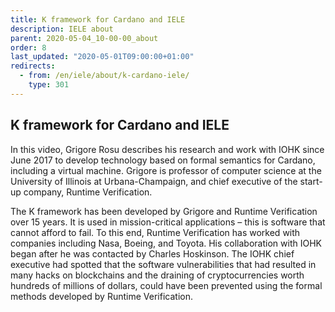 ```yaml
---
title: K framework for Cardano and IELE
description: IELE about
parent: 2020-05-04_10-00-00_about
order: 8
last_updated: "2020-05-01T09:00:00+01:00"
redirects:
  - from: /en/iele/about/k-cardano-iele/
    type: 301
---
```

## K framework for Cardano and IELE

<!-- embed youtube/Hq-hvaD6NSA -->

In this video, Grigore Rosu describes his research and work with IOHK since June 2017 to develop technology based on formal semantics for Cardano, including a virtual machine. Grigore is professor of computer science at the University of Illinois at Urbana-Champaign, and chief executive of the start-up company, Runtime Verification.

The K framework has been developed by Grigore and Runtime Verification over 15 years. It is used in mission-critical applications – this is software that cannot afford to fail. To this end, Runtime Verification has worked with companies including Nasa, Boeing, and Toyota. His collaboration with IOHK began after he was contacted by Charles Hoskinson. The IOHK chief executive had spotted that the software vulnerabilities that had resulted in many hacks on blockchains and the draining of cryptocurrencies worth hundreds of millions of dollars, could have been prevented using the formal methods developed by Runtime Verification.
